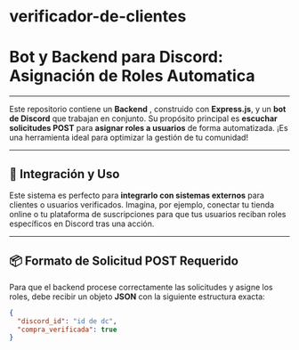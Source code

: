 # verificador-de-clientes
# Bot y Backend para Discord: Asignación de Roles Automatica

---

Este repositorio contiene un **Backend** , construido con **Express.js**, y un **bot de Discord** que trabajan en conjunto. Su propósito principal es **escuchar solicitudes POST** para **asignar roles a usuarios** de forma automatizada. ¡Es una herramienta ideal para optimizar la gestión de tu comunidad!

---

## 🚀 Integración y Uso

Este sistema es perfecto para **integrarlo con sistemas externos** para clientes o usuarios verificados. Imagina, por ejemplo, conectar tu tienda online o tu plataforma de suscripciones para que tus usuarios reciban roles específicos en Discord tras una acción.

---

## 📦 Formato de Solicitud POST Requerido

Para que el backend procese correctamente las solicitudes y asigne los roles, debe recibir un objeto **JSON** con la siguiente estructura exacta:

```json
{
  "discord_id": "id de dc",
  "compra_verificada": true
}
